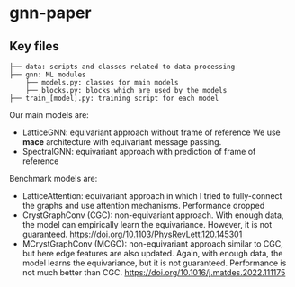 # gnn-paper

## Key files

```
├── data: scripts and classes related to data processing
├── gnn: ML modules
    ├── models.py: classes for main models
    ├── blocks.py: blocks which are used by the models
├── train_[model].py: training script for each model
```
Our main models are:
- LatticeGNN: equivariant approach without frame of reference
We use **mace** architecture with equivariant message passing. 
- SpectralGNN: equivariant approach with prediction of frame of reference

Benchmark models are:
- LatticeAttention: equivariant approach in which I tried to fully-connect 
the graphs and use attention mechanisms. Performance dropped
- CrystGraphConv (CGC): non-equivariant approach. With enough data, the model 
can empirically learn the equivariance. However, it is not guaranteed.
https://doi.org/10.1103/PhysRevLett.120.145301
- MCrystGraphConv (MCGC): non-equivariant approach similar to CGC, but 
here edge features are also updated. Again, with enough data, the model 
learns the equivariance, but it is not guaranteed. Performance is not much
better than CGC.
https://doi.org/10.1016/j.matdes.2022.111175


